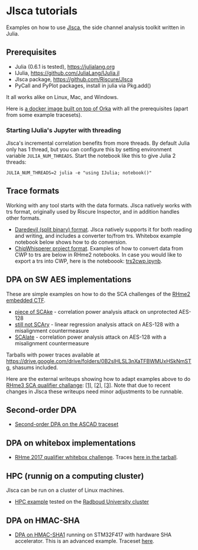 # Jlsca tutorials
Examples on how to use [Jlsca](https://github.com/Riscure/Jlsca), the side channel analysis toolkit written in Julia.

## Prerequisites

* Julia (0.6.1 is tested), https://julialang.org
* IJulia, https://github.com/JuliaLang/IJulia.jl
* Jlsca package, https://github.com/Riscure/Jlsca
* PyCall and PyPlot packages, install in julia via Pkg.add()

It all works alike on Linux, Mac, and Windows.

Here is [a docker image built on top of Orka](https://github.com/ikizhvatov/Orka/tree/master/marvelsplus) with all the prerequisites (apart from some example tracesets).  

### Starting IJulia's Jupyter with threading

Jlsca's incremental correlation benefits from more threads. By default Julia only has 1 thread, but you can configure this by setting environment variable `JULIA_NUM_THREADS`. Start the notebook like this to give Julia 2 threads:

```
JULIA_NUM_THREADS=2 julia -e "using IJulia; notebook()"
```

## Trace formats

Working with any tool starts with the data formats. Jlsca natively works with trs format, originally used by Riscure Inspector, and in addition handles other formats.

* [Daredevil (split binary) format](https://github.com/SideChannelMarvels/Daredevil). Jlsca natively supports it for both reading and writing, and includes a converter to/from trs. Whitebox example notebook below shows how to do conversion.
* [ChipWhisperer project format](https://wiki.newae.com/File_Formats). Examples of how to convert data from CWP to trs are below in RHme2 notebooks. In case you would like to export a trs into CWP, here is the noteboook: [trs2cwp.ipynb](trs2cwp.ipynb).

## DPA on SW AES implementations

These are simple examples on how to do the SCA challenges of the [RHme2 embedded CTF](https://github.com/Riscure/Rhme-2016).

* [piece of SCAke](rhme2-pieceofscake.ipynb) - correlation power analysis attack on unprotected AES-128
* [still not SCAry](rhme2-stillnotscary.ipynb) - linear regression analysis attack on AES-128 with a misalignment countermeasure
* [SCAlate](rhme2-escalate.ipynb) - correlation power analysis attack on AES-128 with a misalignment countermeasure

Tarballs with power traces available at https://drive.google.com/drive/folders/0B2slHLSL3nXaTFBWMUxHSkNmSTg, shasums included.

Here are the external writeups showing how to adapt examples above to do [RHme3 SCA qualifier challange](https://github.com/Riscure/Rhme-2017/tree/master/prequalifications/Tracing%20the%20Traces): [[1]](https://github.com/ResultsMayVary/ctf/tree/master/RHME3/tracing), [[2]](https://github.com/x8-999-github/cw-projects-experiments/blob/master/tracing_the_traces/tracing_the_traces_jlsca.ipynb), [[3]](https://gist.github.com/dqi/88c86e484fc9302694837810680d2023). Note that due to recent changes in Jlsca these writeups need minor adjustments to be runnable.

## Second-order DPA

* [Second-order DPA on the ASCAD traceset](secondorder-ascad/second-order-cpa-ascad.jl)

## DPA on whitebox implementations

* [RHme 2017 qualifier whitebox challenge](rhme2017-qual-wb.ipynb). Traces [here in the tarball](rhme2017-qual-wb-traces.tar.bz2).

## HPC (runnig on a computing cluster)

Jlsca can be run on a cluster of Linux machines.

* [HPC example](HPC.md) tested on the [Radboud University cluster](http://wiki.science.ru.nl/cncz/index.php?title=Hardware_servers&setlang=en#.5BReken-.5D.5BCompute_.5Dservers.2Fclusters) 

## DPA on HMAC-SHA

* [DPA on HMAC-SHA1](hmacsha1pinata.ipynb) running on STM32F417 with hardware SHA accelerator. This is an advanced example. Traceset [here](https://drive.google.com/open?id=0B-My9BsChztIM21sdWxWRWRrZGs).
